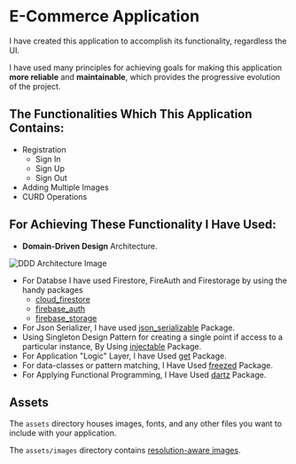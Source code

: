 # E-Commerce Application

I have created this application to accomplish its functionality, regardless the UI.

I have used many principles for achieving goals for making this application **more reliable** and **maintainable**,
which provides the progressive evolution of the project.

## The Functionalities Which This Application Contains:

- Registration
  - Sign In
  - Sign Up
  - Sign Out 
- Adding Multiple Images
- CURD Operations

## For Achieving  These Functionality I Have Used:

- **Domain-Driven Design** Architecture. 


![DDD Architecture Image](https://firebasestorage.googleapis.com/v0/b/fluttertrail.appspot.com/o/githup_documentation%2FDDD-Flutter-Diagram-v3.svg?alt=media&token=8666be3c-21e2-428f-8cb5-00b13b910047)

- For Databse I have used Firestore, FireAuth and Firestorage by using the handy packages 
  - [cloud_firestore](https://pub.dev/documentation/cloud_firestore/latest/)
  - [firebase_auth](https://pub.dev/packages/firebase_auth)
  - [firebase_storage](https://pub.dev/packages/firebase_storage)
-  For Json Serializer, I have used [json_serializable](https://pub.dev/packages/json_serializable) Package.
- Using Singleton Design Pattern for creating a single point if access to a particular instance, By Using [injectable](https://pub.dev/packages/injectable) Package.
- For Application "Logic" Layer, I have Used [get](https://pub.dev/packages/get) Package.
-  For data-classes or pattern matching, I Have Used [freezed](https://pub.dev/packages/freezed) Package.
-  For Applying Functional Programming, I Have Used [dartz](https://pub.dev/packages/dartz) Package.

## Assets

The `assets` directory houses images, fonts, and any other files you want to
include with your application.

The `assets/images` directory contains [resolution-aware
images](https://flutter.dev/docs/development/ui/assets-and-images#resolution-aware).
